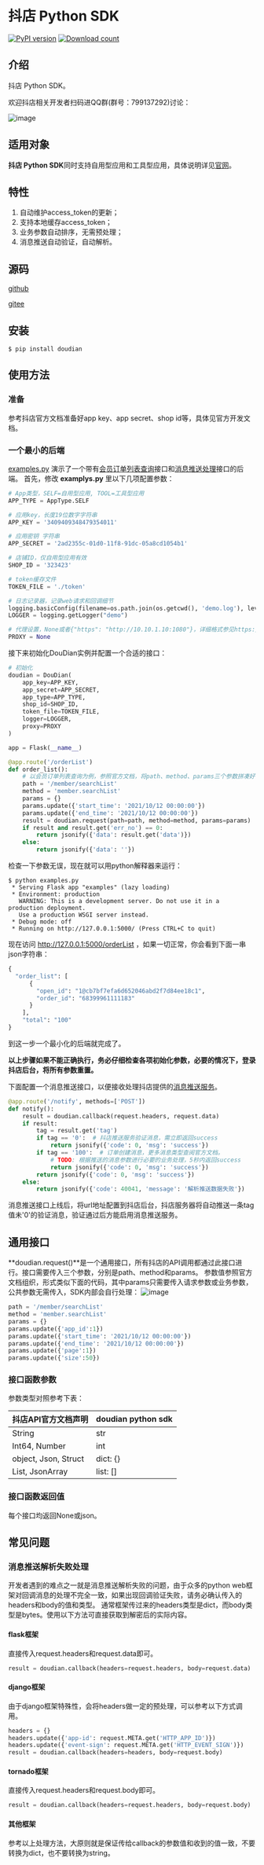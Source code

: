 # 抖店 Python SDK

[![PyPI version](https://badge.fury.io/py/doudian.svg)](https://badge.fury.io/py/doudian)
[![Download count](https://img.shields.io/pypi/dw/doudian)](https://img.shields.io/pypi/dw/doudian)

## 介绍

抖店 Python SDK。

欢迎抖店相关开发者扫码进QQ群(群号：799137292)讨论：

![image](qq.png)

## 适用对象

**抖店 Python SDK**同时支持自用型应用和工具型应用，具体说明详见[官网](https://op.jinritemai.com/docs/guide-docs/127/17)。

## 特性

1. 自动维护access_token的更新；
2. 支持本地缓存access_token；
3. 业务参数自动排序，无需预处理；
4. 消息推送自动验证，自动解析。

## 源码

[github](https://github.com/minibear2021/doudian)

[gitee](https://gitee.com/minibear2021/doudian)

## 安装

```
$ pip install doudian
```

## 使用方法

### 准备

参考抖店官方文档准备好app key、app secret、shop id等，具体见官方开发文档。

### 一个最小的后端

[examples.py](examples.py) 演示了一个带有[会员订单列表查询](https://op.jinritemai.com/docs/api-docs/13/366)接口和[消息推送处理](https://op.jinritemai.com/docs/guide-docs/153/99)接口的后端。
首先，修改 **examplys.py** 里以下几项配置参数：

``` python
# App类型，SELF=自用型应用, TOOL=工具型应用
APP_TYPE = AppType.SELF

# 应用key，长度19位数字字符串
APP_KEY = '3409409348479354011'

# 应用密钥 字符串
APP_SECRET = '2ad2355c-01d0-11f8-91dc-05a8cd1054b1'

# 店铺ID，仅自用型应用有效
SHOP_ID = '323423'

# token缓存文件
TOKEN_FILE = './token'

# 日志记录器，记录web请求和回调细节
logging.basicConfig(filename=os.path.join(os.getcwd(), 'demo.log'), level=logging.DEBUG, filemode='a', format='%(asctime)s - %(process)s - %(levelname)s: %(message)s')
LOGGER = logging.getLogger("demo")

# 代理设置，None或者{"https": "http://10.10.1.10:1080"}，详细格式参见https://docs.python-requests.org/zh_CN/latest/user/advanced.html
PROXY = None
```

接下来初始化DouDian实例并配置一个合适的接口：
``` python
# 初始化
doudian = DouDian(
    app_key=APP_KEY,
    app_secret=APP_SECRET,
    app_type=APP_TYPE,
    shop_id=SHOP_ID,
    token_file=TOKEN_FILE,
    logger=LOGGER,
    proxy=PROXY
)

app = Flask(__name__)

@app.route('/orderList')
def order_list():
    # 以会员订单列表查询为例，参照官方文档，将path、method、params三个参数拼凑好传入request接口，调用成功后即可获取会员订单数据。
    path = '/member/searchList'
    method = 'member.searchList'
    params = {}
    params.update({'start_time': '2021/10/12 00:00:00'})
    params.update({'end_time': '2021/10/12 00:00:00'})
    result = doudian.request(path=path, method=method, params=params)
    if result and result.get('err_no') == 0:
        return jsonify({'data': result.get('data')})
    else:
        return jsonify({'data': ''})

```
检查一下参数无误，现在就可以用python解释器来运行：

```shell
$ python examples.py
 * Serving Flask app "examples" (lazy loading)
 * Environment: production
   WARNING: This is a development server. Do not use it in a production deployment.
   Use a production WSGI server instead.
 * Debug mode: off
 * Running on http://127.0.0.1:5000/ (Press CTRL+C to quit)
```

现在访问 http://127.0.0.1:5000/orderList ，如果一切正常，你会看到下面一串json字符串：
```python
{
  "order_list": [
      {
        "open_id": "1@cb7bf7efa6d652046abd2f7d84ee18c1",
        "order_id": "68399961111183"
      }
    ],
    "total": "100"
}
```

到这一步一个最小化的后端就完成了。

**以上步骤如果不能正确执行，务必仔细检查各项初始化参数，必要的情况下，登录抖店后台，将所有参数重置。**

下面配置一个消息推送接口，以便接收处理抖店提供的[消息推送服务](https://op.jinritemai.com/docs/guide-docs/153/99)。
```python
@app.route('/notify', methods=['POST'])
def notify():
    result = doudian.callback(request.headers, request.data)
    if result:
        tag = result.get('tag')
        if tag == '0':  # 抖店推送服务验证消息，需立即返回success
            return jsonify({'code': 0, 'msg': 'success'})
        if tag == '100':  # 订单创建消息，更多消息类型查阅官方文档。
            # TODO: 根据推送的消息参数进行必要的业务处理，5秒内返回success
            return jsonify({'code': 0, 'msg': 'success'})
        return jsonify({'code': 0, 'msg': 'success'})
    else:
        return jsonify({'code': 40041, 'message': '解析推送数据失败'})
```

消息推送接口上线后，将url地址配置到抖店后台，抖店服务器将自动推送一条tag值未'0'的验证消息，验证通过后方能启用消息推送服务。

## 通用接口

**doudian.request()**是一个通用接口，所有抖店的API调用都通过此接口进行。接口需要传入三个参数，分别是path、method和params。
参数值参照官方文档组织，形式类似下面的代码，其中params只需要传入请求参数或业务参数，公共参数无需传入，SDK内部会自行处理：
![image](param.png)
```python
path = '/member/searchList'
method = 'member.searchList'
params = {}
params.update({'app_id':1})
params.update({'start_time': '2021/10/12 00:00:00'})
params.update({'end_time': '2021/10/12 00:00:00'})
params.update({'page':1})
params.update({'size':50})
```

### 接口函数参数

参数类型对照参考下表：

| 抖店API官方文档声明 | **doudian python sdk** |
| --- | --- |
| String | str |
| Int64, Number | int |
| object, Json, Struct | dict: {} |
| List, JsonArray  | list: [] |

### 接口函数返回值

每个接口均返回None或json。

## 常见问题

### 消息推送解析失败处理
开发者遇到的难点之一就是消息推送解析失败的问题，由于众多的python web框架对回调消息的处理不完全一致，如果出现回调验证失败，请务必确认传入的headers和body的值和类型。
通常框架传过来的headers类型是dict，而body类型是bytes。使用以下方法可直接获取到解密后的实际内容。

#### flask框架

直接传入request.headers和request.data即可。
```python
result = doudian.callback(headers=request.headers, body=request.data)
```

#### django框架

由于django框架特殊性，会将headers做一定的预处理，可以参考以下方式调用。
```python
headers = {}
headers.update({'app-id': request.META.get('HTTP_APP_ID')})
headers.update({'event-sign': request.META.get('HTTP_EVENT_SIGN')})
result = doudian.callback(headers=headers, body=request.body)
```

#### tornado框架

直接传入request.headers和request.body即可。
```python
result = doudian.callback(headers=request.headers, body=request.body)
```

#### 其他框架

参考以上处理方法，大原则就是保证传给callback的参数值和收到的值一致，不要转换为dict，也不要转换为string。
